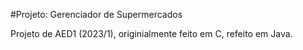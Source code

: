 #Projeto: Gerenciador de Supermercados

Projeto de AED1 (2023/1), originialmente feito em C, refeito em Java.
